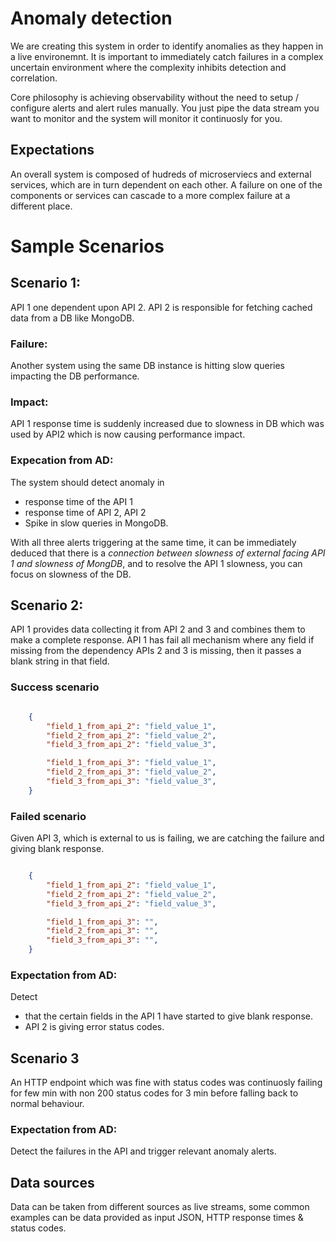 # Anomaly detection

We are creating this system in order to identify anomalies as they happen in a live environemnt. It is important to immediately catch failures in a complex uncertain environment where the complexity inhibits detection and correlation. 

Core philosophy is achieving observability without the need to setup / configure alerts and alert rules manually. You just pipe the data stream you want to monitor and the system will monitor it continuosly for you.

## Expectations 

An overall system is composed of hudreds of microserviecs and external services, which are in turn dependent on each other. A failure on one of the components or services can cascade to a more complex failure at a different place.

# Sample Scenarios

## Scenario 1:

API 1 one dependent upon API 2. API 2 is responsible for fetching cached data from a DB like MongoDB. 

### Failure:

Another system using the same DB instance is hitting slow queries impacting the DB performance.

### Impact:

API 1 response time is suddenly increased due to slowness in DB which was used by API2 which is now causing performance impact.

### Expecation from AD:

The system should detect anomaly in
* response time of the API 1
* response time of API 2, API 2 
* Spike in slow queries in MongoDB. 

With all three alerts triggering at the same time, it can be immediately deduced that there is a *connection between slowness of external facing API 1 and slowness of MongDB*, and to resolve the API 1 slowness, you can focus on slowness of the DB.

## Scenario 2:

API 1 provides data collecting it from API 2 and 3 and combines them to make a complete response. API 1 has fail all mechanism where any field if missing from the dependency APIs 2 and 3 is missing, then it passes a blank string in that field.

### Success scenario
```json

	{
		"field_1_from_api_2": "field_value_1",
		"field_2_from_api_2": "field_value_2",
		"field_3_from_api_2": "field_value_3",

		"field_1_from_api_3": "field_value_1",
		"field_2_from_api_3": "field_value_2",
		"field_3_from_api_3": "field_value_3",
	}

```

### Failed scenario

Given API 3, which is external to us is failing, we are catching the failure and giving blank response. 

```json

	{
		"field_1_from_api_2": "field_value_1",
		"field_2_from_api_2": "field_value_2",
		"field_3_from_api_2": "field_value_3",

		"field_1_from_api_3": "",
		"field_2_from_api_3": "",
		"field_3_from_api_3": "",
	}

```

### Expectation from AD:

Detect 
* that the certain fields in the API 1 have started to give blank response.
* API 2 is giving error status codes.

## Scenario 3

An HTTP endpoint which was fine with status codes was continuosly failing for few min with non 200 status codes for 3 min before falling back to normal behaviour. 

### Expectation from AD:
Detect the failures in the API and trigger relevant anomaly alerts.




## Data sources

Data can be taken from different sources as live streams, some common examples can be data provided as input JSON, HTTP response times & status codes. 




